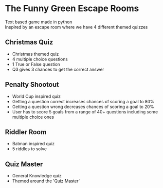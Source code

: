 # The Funny Green Escape Rooms
Text based game made in python </br>
Inspired by an escape room where we have 4 different themed quizzes

## Christmas Quiz 
- Christmas themed quiz
- 4 multiple choice questions
- 1 True or False question
- Q3 gives 3 chances to get the correct answer

## Penalty Shootout 
- World Cup inspired quiz
- Getting a question correct increases chances of scoring a goal to 80%
- Getting a question wrong decreases chances of scoring a goal to 20%
- User has to score 5 goals from a range of 40+ questions including some multiple choice ones

## Riddler Room 
- Batman inspired quiz
- 5 riddles to solve

## Quiz Master 
- General Knowledge quiz 
- Themed around the 'Quiz Master'
